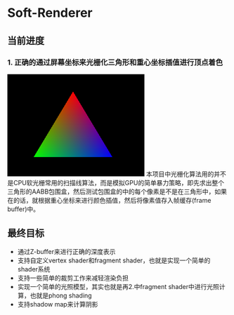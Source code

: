 # Soft-Renderer

## 当前进度
  ### 1. 正确的通过屏幕坐标来光栅化三角形和重心坐标插值进行顶点着色
  ![](/asset/Triangle.png)
  本项目中光栅化算法用的并不是CPU软光栅常用的扫描线算法，而是模拟GPU的简单暴力策略，即先求出整个三角形的AABB包围盒，然后测试包围盒的中的每个像素是不是在三角形中，如果在的话，就根据重心坐标来进行颜色插值，然后将像素值存入帧缓存(frame buffer)中。
## 最终目标
+ 通过Z-buffer来进行正确的深度表示
+ 支持自定义vertex shader和fragment shader，也就是实现一个简单的shader系统
+ 支持一些简单的裁剪工作来减轻渲染负担
+ 实现一个简单的光照模型，其实也就是再2.中fragment shader中进行光照计算，也就是phong shading
+ 支持shadow map来计算阴影

